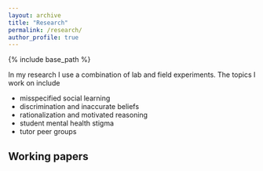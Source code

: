 ```yaml
---
layout: archive
title: "Research"
permalink: /research/
author_profile: true
---
```


{% include base_path %}

In my research I use a combination of lab and field experiments. The topics I work on include

- misspecified social learning
- discrimination and inaccurate beliefs
- rationalization and motivated reasoning
- student mental health stigma
- tutor peer groups


## Working papers